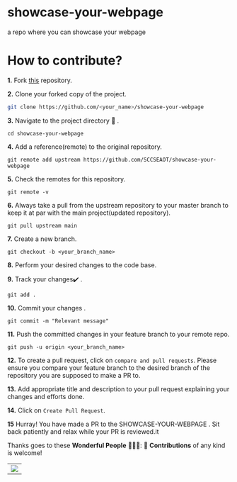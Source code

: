 # showcase-your-webpage
a repo where you can showcase your webpage


# How to contribute?

**1.**  Fork [this](https://github.com/SCCSEAOT/showcase-your-webpage) repository.

**2.**  Clone your forked copy of the project.

```bash
git clone https://github.com/<your_name>/showcase-your-webpage
```

**3.** Navigate to the project directory :file_folder: .

```
cd showcase-your-webpage
```

**4.** Add a reference(remote) to the original repository.

```
git remote add upstream https://github.com/SCCSEAOT/showcase-your-webpage
```

**5.** Check the remotes for this repository.
```
git remote -v
```

**6.** Always take a pull from the upstream repository to your master branch to keep it at par with the main project(updated repository).

```
git pull upstream main
```

**7.** Create a new branch.

```
git checkout -b <your_branch_name>
```

**8.** Perform your desired changes to the code base.


**9.** Track your changes:heavy_check_mark: .

```
git add . 
```

**10.** Commit your changes .

```
git commit -m "Relevant message"
```

**11.** Push the committed changes in your feature branch to your remote repo.
```
git push -u origin <your_branch_name>
```

**12.** To create a pull request, click on `compare and pull requests`. Please ensure you compare your feature branch to the desired branch of the repository you are supposed to make a PR to.


**13.** Add appropriate title and description to your pull request explaining your changes and efforts done.


**14.** Click on `Create Pull Request`.


**15** Hurray! You have made a PR to the SHOWCASE-YOUR-WEBPAGE . Sit back patiently and relax while your PR is reviewed.it 



Thanks goes to these **Wonderful People** 👨🏻‍💻:      🚀 **Contributions** of any kind is welcome! 

<table>
	<tr>
		<td>
			<a href="https://github.com/SCCSEAOT/showcase-your-webpage/graphs/contributors">
  <img src="https://contrib.rocks/image?repo=SCCSEAOT/showcase-your-webpage" />
</a>
		</td>
	</tr>
</table>

